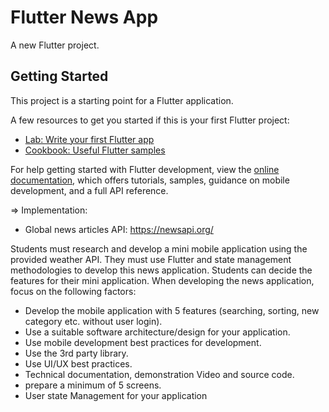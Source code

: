 # Flutter News App
A new Flutter project.

## Getting Started

This project is a starting point for a Flutter application.

A few resources to get you started if this is your first Flutter project:

- [Lab: Write your first Flutter app](https://docs.flutter.dev/get-started/codelab)
- [Cookbook: Useful Flutter samples](https://docs.flutter.dev/cookbook)

For help getting started with Flutter development, view the
[online documentation](https://docs.flutter.dev/), which offers tutorials,
samples, guidance on mobile development, and a full API reference.

=>	Implementation:

* Global news articles API: https://newsapi.org/

Students must research and develop a mini mobile application using the provided weather API. They must use Flutter and state management methodologies to develop this news application. Students can decide the features for their mini application. When developing the news application, focus on the following factors:

-	Develop the mobile application with 5 features (searching, sorting, new category etc. without user login). 
-	Use a suitable software architecture/design for your application.
-	Use mobile development best practices for development. 
-	Use the 3rd party library. 
-	Use UI/UX best practices.
-	Technical documentation, demonstration Video and source code.
-	prepare a minimum of 5 screens.
-	User state Management for your application

